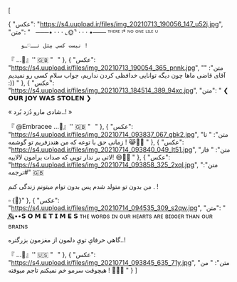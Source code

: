 [

  {
    "عکس": "https://s4.uupload.ir/files/img_20210713_190056_147_u52j.jpg",
    "متن": "⁪⁬⁮⁮⁪⁪⁬⁮⁮⁪⁬⁪⁬⁮⁮⁪⁪⁬⁮⁮⁪⁬⁮⁮⁮⁮ ⁪⁬⁮⁮⁪⁪⁬⁮⁮⁪⁬⁮⁮⁮⁮ ⁪⁬⁮⁪⁬⁮⁪⁬⁮⁮⁪⁪⁬⁮⁮⁪⁪⁬⁮⁮⁪ 
      ───• · · · ⌞🌞⌝ · · · •───
         ᵀᴴᴱᴿᴱ ᴵˢ ᴺᴼ ᴼᴺᴱ ᴸᴵᴸᴱ ᵁ

        نیست کسي مِثلِ تــ♡ـو !

『 ...』'' 🇬🇧 "⠀"
  },
  {
    "عکس": "https://s4.uupload.ir/files/img_20210713_190054_365_pnnk.jpg",
    "متن": "
آقای قاضی 
ماها چون دیگه توانایى خدافظى کردن نداریم، جواب سلامِ کسى رو نمیدیم :))
"
  },
  {
    "عکس": "https://s4.uupload.ir/files/img_20210713_184514_389_94xc.jpg",
    "متن": "
    ❮ 𝗢𝗨𝗥 𝗝𝗢𝗬 𝗪𝗔𝗦 𝗦𝗧𝗢𝗟𝗘𝗡 ❯

« شادی مارو دُزد بُرد..! »

『 @Embracee ...』'' 🇬🇧 "⠀"
  },
  {
    "عکس": "https://s4.uupload.ir/files/img_20210714_093837_067_gbk2.jpg",
    "متن": "
تا زمانی حق با توعه که من هندزفریم تو گوشمه ! 😹👊🏿
"
  },
  {
    "عکس": "https://s4.uupload.ir/files/img_20210714_093840_049_lt51.jpg",
    "متن": "
فاز لاتی بر ندار تویی که صدات برامون لالاییه! 😄🤟🏽
"
  },
  {
    "عکس": "https://s4.uupload.ir/files/img_20210714_093858_325_2xql.jpg",
    "متن": "#ترجمه 🇬🇧 


من بدون تو متولد شدم پس بدون توام میتونم زندگی کنم . ! 


▫️ {🖤}"
  },
  {
    "عکس": "https://s4.uupload.ir/files/img_20210714_094535_309_s2qw.jpg",
    "متن": " ⠀
    🪐⃤••𝗦 𝗢 𝗠 𝗘 𝗧 𝗜 𝗠 𝗘 𝗦
     ᴛʜᴇ ᴡᴏʀᴅs ɪɴ ᴏᴜʀ ʜᴇᴀʀᴛs ᴀʀᴇ
     ʙɪɢɢᴇʀ ᴛʜᴀɴ ᴏᴜʀ ʙʀᴀɪɴs

گاهي حرفایِ تویِ دلمون از مغزمون بزرگتره..!

『 ...』'' 🇺🇸 "⠀"
  },
  {
    "عکس": "https://s4.uupload.ir/files/img_20210714_093845_635_71y.jpg",
    "متن": "
من هیچوقت سرمو خم نمیکنم
تاجم میوفته ! 👑🤟🏼
"
  }
]
